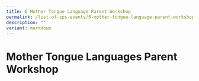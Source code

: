 ```yaml
---
title: 6 Mother Tongue Language Parent Workshop
permalink: /list-of-zps-events/6-mother-tongue-language-parent-workshop/
description: ""
variant: markdown
---
```

# **Mother Tongue Languages Parent Workshop**